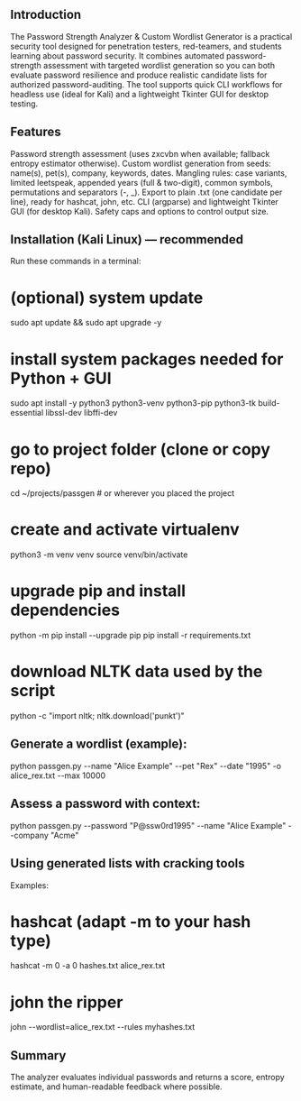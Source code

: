 ## Introduction

The Password Strength Analyzer & Custom Wordlist Generator is a practical security tool designed for penetration testers, red-teamers, and students learning about password security. It combines automated password-strength assessment with targeted wordlist generation so you can both evaluate password resilience and produce realistic candidate lists for authorized password-auditing. The tool supports quick CLI workflows for headless use (ideal for Kali) and a lightweight Tkinter GUI for desktop testing.

## Features

Password strength assessment (uses zxcvbn when available; fallback entropy estimator otherwise).
Custom wordlist generation from seeds: name(s), pet(s), company, keywords, dates.
Mangling rules: case variants, limited leetspeak, appended years (full & two-digit), common symbols, permutations and separators (-, _).
Export to plain .txt (one candidate per line), ready for hashcat, john, etc.
CLI (argparse) and lightweight Tkinter GUI (for desktop Kali).
Safety caps and options to control output size.

## Installation (Kali Linux) — recommended

Run these commands in a terminal:

# (optional) system update
sudo apt update && sudo apt upgrade -y

# install system packages needed for Python + GUI
sudo apt install -y python3 python3-venv python3-pip python3-tk build-essential libssl-dev libffi-dev

# go to project folder (clone or copy repo)
cd ~/projects/passgen   # or wherever you placed the project

# create and activate virtualenv
python3 -m venv venv
source venv/bin/activate

# upgrade pip and install dependencies
python -m pip install --upgrade pip
pip install -r requirements.txt

# download NLTK data used by the script
python -c "import nltk; nltk.download('punkt')"

## Generate a wordlist (example):
python passgen.py --name "Alice Example" --pet "Rex" --date "1995" -o alice_rex.txt --max 10000

## Assess a password with context:
python passgen.py --password "P@ssw0rd1995" --name "Alice Example" --company "Acme"

## Using generated lists with cracking tools
Examples:
# hashcat (adapt -m to your hash type)
hashcat -m 0 -a 0 hashes.txt alice_rex.txt

# john the ripper
john --wordlist=alice_rex.txt --rules myhashes.txt

## Summary
The analyzer evaluates individual passwords and returns a score, entropy estimate, and human-readable feedback where possible.


